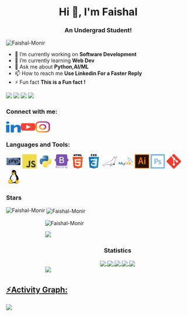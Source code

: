 <h1 align="center">Hi 👋, I'm Faishal</h1>
<h3 align="center">An Undergrad Student!</h3>
<p align="left"> <img src="https://komarev.com/ghpvc/?username=Faishal-Monir&label=Profile%20views&color=0e75b6&style=flat" alt="Faishal-Monir" /> </p>


- 🔭 I’m currently working on **Software Development**
- 🌱 I’m currently learning **Web Dev**
- 💬 Ask me about **Python,AI/ML**
- 📫 How to reach me **Use Linkedin For a Faster Reply**
- ⚡ Fun fact **This is a Fun fact !**

<div> <a href="https://www.linkedin.com/in/faishal-monir" target="blank"><img src="https://img.shields.io/badge/LinkedIn-0077B5?style=for-the-badge&logo=linkedin&logoColor=white" target="blank"></a>
<a href="https://github.com/Faishal-Monir" target="blank"><img src="https://img.shields.io/badge/GitHub-100000?style=for-the-badge&logo=github&logoColor=white" target="blank"></a>
<a href="https://instagram.com/faishalmonir" target="blank"><img src="https://img.shields.io/badge/Instagram-E4405F?style=for-the-badge&logo=instagram&logoColor=white" target="blank"></a>
<a href = "mailto:businessinfo.server1@gmail.com"><img src="https://img.shields.io/badge/-Gmail-%23333?style=for-the-badge&logo=gmail&logoColor=white" target="blank"></a>
</div><h3 align="left">Connect with me:</h3>
<p align="left">
<a href="https://linkedin.com/in/faishal-monir" target="blank"><img align="center" src="https://raw.githubusercontent.com/teamedwardforever/Readme-Generator/71f25dd8b98329b168142a6b782a107b75eab178/svg/Social/linked-in-alt.svg" alt="faishal-monir" height="30" width="40" /></a><a href="https://www.youtube.com/c/faishalmonir" target="blank"><img align="center" src="https://raw.githubusercontent.com/teamedwardforever/Readme-Generator/71f25dd8b98329b168142a6b782a107b75eab178/svg/Social/youtube.svg" alt="faishalmonir" height="30" width="40" /></a><a href="https://instagram.com/faishalmonir" target="blank"><img align="center" src="https://raw.githubusercontent.com/teamedwardforever/Readme-Generator/71f25dd8b98329b168142a6b782a107b75eab178/svg/Social/instagram.svg" alt="faishalmonir" height="30" width="40" /></a></p>

<h3 align="left">Languages and Tools:</h3>
<p align="left">
<img src="https://raw.githubusercontent.com/teamedwardforever/Readme-Generator/71f25dd8b98329b168142a6b782a107b75eab178/svg/Skills/Languages/php-original.svg" alt="PHP" width="40" height="40"/>
<img src="https://raw.githubusercontent.com/teamedwardforever/Readme-Generator/71f25dd8b98329b168142a6b782a107b75eab178/svg/Skills/Languages/javascript-original.svg" alt="Javascript" width="40" height="40"/>
<img src="https://raw.githubusercontent.com/teamedwardforever/Readme-Generator/71f25dd8b98329b168142a6b782a107b75eab178/svg/Skills/Languages/python-original.svg" alt="Python" width="40" height="40"/>
<img src="https://raw.githubusercontent.com/teamedwardforever/Readme-Generator/71f25dd8b98329b168142a6b782a107b75eab178/svg/Skills/Frontend/bootstrap-plain-wordmark.svg" alt="Bootstrap" width="40" height="40"/>
<img src="https://raw.githubusercontent.com/teamedwardforever/Readme-Generator/71f25dd8b98329b168142a6b782a107b75eab178/svg/Skills/Frontend/html5-original-wordmark.svg" alt="HTML" width="40" height="40"/>
<img src="https://raw.githubusercontent.com/teamedwardforever/Readme-Generator/71f25dd8b98329b168142a6b782a107b75eab178/svg/Skills/Frontend/css3-original-wordmark.svg" alt="Css" width="40" height="40"/>
<img src="https://raw.githubusercontent.com/teamedwardforever/Readme-Generator/71f25dd8b98329b168142a6b782a107b75eab178/svg/Skills/Database/mariadb-icon.svg" alt="Mariadb" width="40" height="40"/>
<img src="https://raw.githubusercontent.com/teamedwardforever/Readme-Generator/71f25dd8b98329b168142a6b782a107b75eab178/svg/Skills/Database/mysql-original-wordmark.svg" alt="Mysql" width="40" height="40"/>
<img src="https://raw.githubusercontent.com/teamedwardforever/Readme-Generator/71f25dd8b98329b168142a6b782a107b75eab178/svg/Skills/Software/adobe_illustrator-icon%20(1).svg" alt="Adobe Illustrator" width="40" height="40"/>
<img src="https://raw.githubusercontent.com/teamedwardforever/Readme-Generator/71f25dd8b98329b168142a6b782a107b75eab178/svg/Skills/Software/photoshop-line.svg" alt="Photoshop" width="40" height="40"/>
<img src="https://raw.githubusercontent.com/teamedwardforever/Readme-Generator/71f25dd8b98329b168142a6b782a107b75eab178/svg/Skills/Other/git-scm-icon.svg" alt="Git" width="40" height="40"/>
<img src="https://raw.githubusercontent.com/teamedwardforever/Readme-Generator/71f25dd8b98329b168142a6b782a107b75eab178/svg/Skills/Other/linux-original.svg" alt="Linux" width="40" height="40"/>
</p>

<h3 align="left">Stars</h3>
<img align="left" height="180em" src="https://github-readme-stats.vercel.app/api/top-langs/?username=Faishal-Monir&layout=compact&theme=great-gatsby" alt=Faishal-Monir />

<p>&nbsp;<img align="center" height="180em" src="https://github-readme-stats.vercel.app/api?username=Faishal-Monir&show_icons=true&locale=en&theme=gruvbox" alt="Faishal-Monir" /></p>

<p><img align="center" height="180em" src="https://github-readme-streak-stats.herokuapp.com/?user=Faishal-Monir&theme=gruvbox" alt="Faishal-Monir" /></p>

<img src="https://user-images.githubusercontent.com/73097560/115834477-dbab4500-a447-11eb-908a-139a6edaec5c.gif"><h3 align="center">Statistics</h3>
<div align="center">
<a href="https://github.com/Faishal-Monir">
<img align="center" src="http://github-profile-summary-cards.vercel.app/api/cards/stats?username=Faishal-Monir&theme=gruvbox" height="180em" />
<img align="center" src="http://github-profile-summary-cards.vercel.app/api/cards/most-commit-language?username=Faishal-Monir&theme=react" height="180em" />
<img align="center" src="http://github-profile-summary-cards.vercel.app/api/cards/repos-per-language?username=Faishal-Monir&theme=react" height="180em" />
<img align="center" src="http://github-profile-summary-cards.vercel.app/api/cards/productive-time?username=Faishal-Monir&theme=react" height="180em" />
<img align="center" src="http://github-profile-summary-cards.vercel.app/api/cards/profile-details?username=Faishal-Monir&theme=gruvbox" height="180em" />
</div>
<img src="https://user-images.githubusercontent.com/73097560/115834477-dbab4500-a447-11eb-908a-139a6edaec5c.gif"><h2 align="left">⚡Activity Graph:</h2>
<img align="center" src="https://github-readme-activity-graph.vercel.app/graph?username=Faishal-Monir&theme=react-dark"/>

